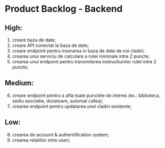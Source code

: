 # Product Backlog - Backend

## High:
1. creare baza de date;
2. creare API conectat la baza de date;
3. creare endpoint pentru inserarea in baza de date de noi cladiri;
4. crearea unui serviciu de calculare a rutei minimale intre 2 puncte;
5. crearea unui endpoint pentru transmiterea instructiunilor rutei intre 2 puncte;

## Medium:
6. creare endpoint pentru a afla toate punctele de interes (ex.: biblioteca, sediu asociatie, dozatoare, automat cafea);
7. crearea endpoint pentru updatarea unei cladiri existente;

## Low:
8. crearea de account & authentification system;
9. crearea relatiilor intre useri;
